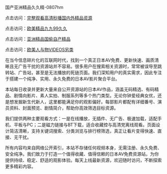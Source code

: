 国产亚洲精品久久精-0807hm

点击访问：<a href="https://heiliaowt0d7p.pages.dev">完整观看高清秒播国内外精品资源</a>

点击访问：<a href="https://heiliaoxwd5i8.pages.dev">欧美精品九九99久久</a>

点击访问：<a href="https://heiliaoe8ajia.pages.dev">亚洲精品国偷自产精品</a>

点击访问：<a href="https://heiliaoow5kzm.pages.dev">欧美人与物VIDEOS另类</a>


在当今信息碎片化的互联网时代，找到一个真正日本AV免费、更新快速、画质清晰且无广告干扰的资源站并不容易。很多用户在搜索相关资源时，常常被误导至跳转站、广告站，甚至是无法播放的死链页面。我们深知用户的真实需求，因此专注于搭建一个纯净、实用、永久免费的日本AV影片聚合平台。

本站每日收录并更新大量来自公开资源站的日本AV作品，涵盖无码精选、有码精品、剧情向影片、素人实拍、制服系列等多个热门类型。无论你钟爱经典女优，还是想发掘新生代新人，这里都能满足你的观影偏好。每部影片都配有详细番号、演员资料、封面预览、剧情简介，帮助你高效筛选目标资源。

我们提供两种主要观看方式：一是在线播放，无插件、无广告、极速加载，适配手机、平板与PC；二是磁力链接与BT下载，适合收藏控与高清党离线观看。页面设计简洁清晰，支持关键词搜索、分类浏览与排行榜筛选，真正让看片变得快速、直接、无干扰。

所有内容均来自网络公开索引，本站不存储任何视频本身，无需注册、永久免费、安全纯净。我们致力于打造一个值得收藏、值得信赖的日本AV免费资源站，为你提供持续、稳定、舒适的观影体验。每天上线最新资源，欢迎随时访问，不断探索更多精彩内容。




<span style="display:none;">[Canonical link]( ）</span>
